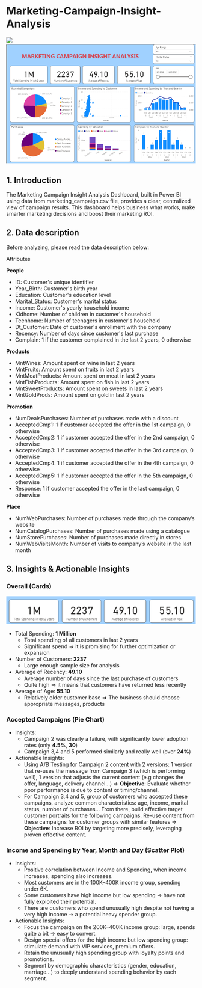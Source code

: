 # Marketing-Campaign-Insight-Analysis
![](https://encrypted-tbn0.gstatic.com/images?q=tbn:ANd9GcSg1Ww_wwUfgcooxvxmP15ErJPBl3_zIaHp5A&s)
![](images/marketing.png)

## 1. Introduction
The Marketing Campaign Insight Analysis Dashboard, built in Power BI using data from marketing_campaign.csv file, provides a clear, centralized view of campaign results. This dashboard helps business what works, make smarter marketing decisions and boost their marketing ROI.
## 2. Data description
Before analyzing, please read the data description below:

Attributes

**People**
- ID: Customer's unique identifier
- Year_Birth: Customer's birth year
- Education: Customer's education level
- Marital_Status: Customer's marital status
- Income: Customer's yearly household income
- Kidhome: Number of children in customer's household
- Teenhome: Number of teenagers in customer's household
- Dt_Customer: Date of customer's enrollment with the company
- Recency: Number of days since customer's last purchase
- Complain: 1 if the customer complained in the last 2 years, 0 otherwise
  
**Products**
  
- MntWines: Amount spent on wine in last 2 years
- MntFruits: Amount spent on fruits in last 2 years
- MntMeatProducts: Amount spent on meat in last 2 years
- MntFishProducts: Amount spent on fish in last 2 years
- MntSweetProducts: Amount spent on sweets in last 2 years
- MntGoldProds: Amount spent on gold in last 2 years
  
**Promotion**
  
- NumDealsPurchases: Number of purchases made with a discount
- AcceptedCmp1: 1 if customer accepted the offer in the 1st campaign, 0 otherwise
- AcceptedCmp2: 1 if customer accepted the offer in the 2nd campaign, 0 otherwise
- AcceptedCmp3: 1 if customer accepted the offer in the 3rd campaign, 0 otherwise
- AcceptedCmp4: 1 if customer accepted the offer in the 4th campaign, 0 otherwise
- AcceptedCmp5: 1 if customer accepted the offer in the 5th campaign, 0 otherwise
- Response: 1 if customer accepted the offer in the last campaign, 0 otherwise
  
**Place**

- NumWebPurchases: Number of purchases made through the company’s website
- NumCatalogPurchases: Number of purchases made using a catalogue
- NumStorePurchases: Number of purchases made directly in stores
- NumWebVisitsMonth: Number of visits to company’s website in the last month

## 3. Insights & Actionable Insights
### Overall (Cards)
![](images/marketing_1.png)
- Total Spending: **1 Million**
  - Total spending of all customers in last 2 years
  - Significant spend => it is promising for further optimization or expansion
- Number of Customers: **2237**
  - Large enough sample size for analysis
- Average of Recency: **49.10**
  - Average number of days since the last purchase of customers
  - Quite high => it means that customers have returned less recently
- Average of Age: **55.10**
  - Relatively older customer base => The business should choose appropriate messages, products

### Accepted Campaigns (Pie Chart)
- Insights:
  - Campaign 2 was clearly a failure, with significantly lower adoption rates (only **4.5%**, **30**)
  - Campaign 3,4 and 5 performed similarly and really well (over **24%**)
- Actionable Insights:
  - Using A/B Testing for Campaign 2 content with 2 versions: 1 version that re-uses the message from Campaign 3 (which is performing well), 1 version that adjusts the current content (e.g changes the offer, language, delivery channel...) => **Objective**: Evaluate whether ppor performance is due to content or timing/channel.
  - For Campaign 3,4 and 5, group of customers who accepted these campaigns, analyze common characteristics: age, income, marital status, number of purchases... From there, build effective target customer portraits for the following campaigns. Re-use content from these campaigns for customer groups with similar features => **Objective**: Increase ROI by targeting more precisely, leveraging proven effective content.

### Income and Spending by Year, Month and Day (Scatter Plot)
- Insights:
  - Positive correlation between Income and Spending, when income increases, spending also increases.
  - Most customers are in the 100K–400K income group, spending under 6K.
  - Some customers have high income but low spending → have not fully exploited their potential.
  - There are customers who spend unusually high despite not having a very high income → a potential heavy spender group.
- Actionable Insights:
  - Focus the campaign on the 200K–400K income group: large, spends quite a bit → easy to convert.
  - Design special offers for the high income but low spending group: stimulate demand with VIP services, premium offers.
  - Retain the unusually high spending group with loyalty points and promotions.
  - Segment by demographic characteristics (gender, education, marriage...) to deeply understand spending behavior by each segment.

### 
